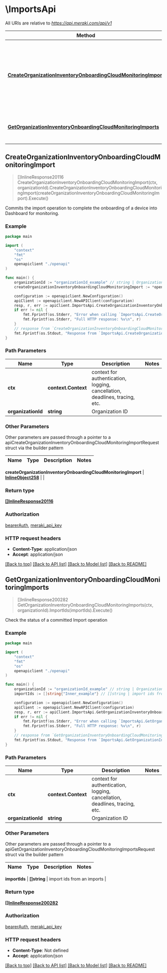 # \ImportsApi

All URIs are relative to *https://api.meraki.com/api/v1*

Method | HTTP request | Description
------------- | ------------- | -------------
[**CreateOrganizationInventoryOnboardingCloudMonitoringImport**](ImportsApi.md#CreateOrganizationInventoryOnboardingCloudMonitoringImport) | **Post** /organizations/{organizationId}/inventory/onboarding/cloudMonitoring/imports | Commits the import operation to complete the onboarding of a device into Dashboard for monitoring.
[**GetOrganizationInventoryOnboardingCloudMonitoringImports**](ImportsApi.md#GetOrganizationInventoryOnboardingCloudMonitoringImports) | **Get** /organizations/{organizationId}/inventory/onboarding/cloudMonitoring/imports | Check the status of a committed Import operation



## CreateOrganizationInventoryOnboardingCloudMonitoringImport

> []InlineResponse20116 CreateOrganizationInventoryOnboardingCloudMonitoringImport(ctx, organizationId).CreateOrganizationInventoryOnboardingCloudMonitoringImport(createOrganizationInventoryOnboardingCloudMonitoringImport).Execute()

Commits the import operation to complete the onboarding of a device into Dashboard for monitoring.



### Example

```go
package main

import (
    "context"
    "fmt"
    "os"
    openapiclient "./openapi"
)

func main() {
    organizationId := "organizationId_example" // string | Organization ID
    createOrganizationInventoryOnboardingCloudMonitoringImport := *openapiclient.NewInlineObject258([]openapiclient.OrganizationsOrganizationIdInventoryOnboardingCloudMonitoringImportsDevices{*openapiclient.NewOrganizationsOrganizationIdInventoryOnboardingCloudMonitoringImportsDevices("DeviceId_example", "Udi_example", "NetworkId_example")}) // InlineObject258 | 

    configuration := openapiclient.NewConfiguration()
    apiClient := openapiclient.NewAPIClient(configuration)
    resp, r, err := apiClient.ImportsApi.CreateOrganizationInventoryOnboardingCloudMonitoringImport(context.Background(), organizationId).CreateOrganizationInventoryOnboardingCloudMonitoringImport(createOrganizationInventoryOnboardingCloudMonitoringImport).Execute()
    if err != nil {
        fmt.Fprintf(os.Stderr, "Error when calling `ImportsApi.CreateOrganizationInventoryOnboardingCloudMonitoringImport``: %v\n", err)
        fmt.Fprintf(os.Stderr, "Full HTTP response: %v\n", r)
    }
    // response from `CreateOrganizationInventoryOnboardingCloudMonitoringImport`: []InlineResponse20116
    fmt.Fprintf(os.Stdout, "Response from `ImportsApi.CreateOrganizationInventoryOnboardingCloudMonitoringImport`: %v\n", resp)
}
```

### Path Parameters


Name | Type | Description  | Notes
------------- | ------------- | ------------- | -------------
**ctx** | **context.Context** | context for authentication, logging, cancellation, deadlines, tracing, etc.
**organizationId** | **string** | Organization ID | 

### Other Parameters

Other parameters are passed through a pointer to a apiCreateOrganizationInventoryOnboardingCloudMonitoringImportRequest struct via the builder pattern


Name | Type | Description  | Notes
------------- | ------------- | ------------- | -------------

 **createOrganizationInventoryOnboardingCloudMonitoringImport** | [**InlineObject258**](InlineObject258.md) |  | 

### Return type

[**[]InlineResponse20116**](InlineResponse20116.md)

### Authorization

[bearerAuth](../README.md#bearerAuth), [meraki_api_key](../README.md#meraki_api_key)

### HTTP request headers

- **Content-Type**: application/json
- **Accept**: application/json

[[Back to top]](#) [[Back to API list]](../README.md#documentation-for-api-endpoints)
[[Back to Model list]](../README.md#documentation-for-models)
[[Back to README]](../README.md)


## GetOrganizationInventoryOnboardingCloudMonitoringImports

> []InlineResponse200282 GetOrganizationInventoryOnboardingCloudMonitoringImports(ctx, organizationId).ImportIds(importIds).Execute()

Check the status of a committed Import operation



### Example

```go
package main

import (
    "context"
    "fmt"
    "os"
    openapiclient "./openapi"
)

func main() {
    organizationId := "organizationId_example" // string | Organization ID
    importIds := []string{"Inner_example"} // []string | import ids from an imports

    configuration := openapiclient.NewConfiguration()
    apiClient := openapiclient.NewAPIClient(configuration)
    resp, r, err := apiClient.ImportsApi.GetOrganizationInventoryOnboardingCloudMonitoringImports(context.Background(), organizationId).ImportIds(importIds).Execute()
    if err != nil {
        fmt.Fprintf(os.Stderr, "Error when calling `ImportsApi.GetOrganizationInventoryOnboardingCloudMonitoringImports``: %v\n", err)
        fmt.Fprintf(os.Stderr, "Full HTTP response: %v\n", r)
    }
    // response from `GetOrganizationInventoryOnboardingCloudMonitoringImports`: []InlineResponse200282
    fmt.Fprintf(os.Stdout, "Response from `ImportsApi.GetOrganizationInventoryOnboardingCloudMonitoringImports`: %v\n", resp)
}
```

### Path Parameters


Name | Type | Description  | Notes
------------- | ------------- | ------------- | -------------
**ctx** | **context.Context** | context for authentication, logging, cancellation, deadlines, tracing, etc.
**organizationId** | **string** | Organization ID | 

### Other Parameters

Other parameters are passed through a pointer to a apiGetOrganizationInventoryOnboardingCloudMonitoringImportsRequest struct via the builder pattern


Name | Type | Description  | Notes
------------- | ------------- | ------------- | -------------

 **importIds** | **[]string** | import ids from an imports | 

### Return type

[**[]InlineResponse200282**](InlineResponse200282.md)

### Authorization

[bearerAuth](../README.md#bearerAuth), [meraki_api_key](../README.md#meraki_api_key)

### HTTP request headers

- **Content-Type**: Not defined
- **Accept**: application/json

[[Back to top]](#) [[Back to API list]](../README.md#documentation-for-api-endpoints)
[[Back to Model list]](../README.md#documentation-for-models)
[[Back to README]](../README.md)

